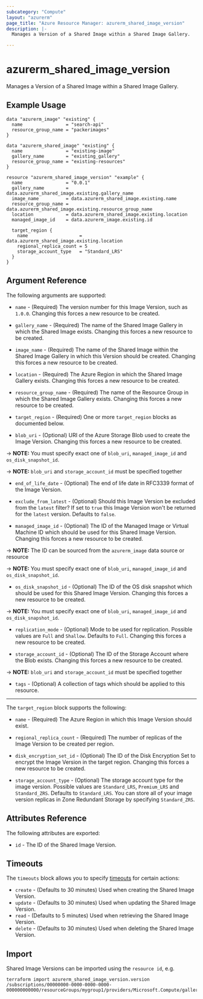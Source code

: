```yaml
---
subcategory: "Compute"
layout: "azurerm"
page_title: "Azure Resource Manager: azurerm_shared_image_version"
description: |-
  Manages a Version of a Shared Image within a Shared Image Gallery.

---
```


# azurerm_shared_image_version

Manages a Version of a Shared Image within a Shared Image Gallery.

## Example Usage

```hcl
data "azurerm_image" "existing" {
  name                = "search-api"
  resource_group_name = "packerimages"
}

data "azurerm_shared_image" "existing" {
  name                = "existing-image"
  gallery_name        = "existing_gallery"
  resource_group_name = "existing-resources"
}

resource "azurerm_shared_image_version" "example" {
  name                = "0.0.1"
  gallery_name        = data.azurerm_shared_image.existing.gallery_name
  image_name          = data.azurerm_shared_image.existing.name
  resource_group_name = data.azurerm_shared_image.existing.resource_group_name
  location            = data.azurerm_shared_image.existing.location
  managed_image_id    = data.azurerm_image.existing.id

  target_region {
    name                   = data.azurerm_shared_image.existing.location
    regional_replica_count = 5
    storage_account_type   = "Standard_LRS"
  }
}
```

## Argument Reference

The following arguments are supported:

* `name` - (Required) The version number for this Image Version, such as `1.0.0`. Changing this forces a new resource to be created. 

* `gallery_name` - (Required) The name of the Shared Image Gallery in which the Shared Image exists. Changing this forces a new resource to be created.

* `image_name` - (Required) The name of the Shared Image within the Shared Image Gallery in which this Version should be created. Changing this forces a new resource to be created.

* `location` - (Required) The Azure Region in which the Shared Image Gallery exists. Changing this forces a new resource to be created.

* `resource_group_name` - (Required) The name of the Resource Group in which the Shared Image Gallery exists. Changing this forces a new resource to be created.

* `target_region` - (Required) One or more `target_region` blocks as documented below.

* `blob_uri` - (Optional) URI of the Azure Storage Blob used to create the Image Version. Changing this forces a new resource to be created.

-> **NOTE:** You must specify exact one of `blob_uri`, `managed_image_id` and `os_disk_snapshot_id`.

-> **NOTE:** `blob_uri` and `storage_account_id` must be specified together

* `end_of_life_date` - (Optional) The end of life date in RFC3339 format of the Image Version.

* `exclude_from_latest` - (Optional) Should this Image Version be excluded from the `latest` filter? If set to `true` this Image Version won't be returned for the `latest` version. Defaults to `false`.

* `managed_image_id` - (Optional) The ID of the Managed Image or Virtual Machine ID which should be used for this Shared Image Version. Changing this forces a new resource to be created.

-> **NOTE:** The ID can be sourced from the `azurerm_image` data source or resource

-> **NOTE:** You must specify exact one of `blob_uri`, `managed_image_id` and `os_disk_snapshot_id`.

* `os_disk_snapshot_id` - (Optional) The ID of the OS disk snapshot which should be used for this Shared Image Version. Changing this forces a new resource to be created.

-> **NOTE:** You must specify exact one of `blob_uri`, `managed_image_id` and `os_disk_snapshot_id`.

* `replication_mode` - (Optional) Mode to be used for replication. Possible values are `Full` and `Shallow`. Defaults to `Full`. Changing this forces a new resource to be created.

* `storage_account_id` - (Optional) The ID of the Storage Account where the Blob exists. Changing this forces a new resource to be created.

-> **NOTE:** `blob_uri` and `storage_account_id` must be specified together

* `tags` - (Optional) A collection of tags which should be applied to this resource.

---

The `target_region` block supports the following:

* `name` - (Required) The Azure Region in which this Image Version should exist.

* `regional_replica_count` - (Required) The number of replicas of the Image Version to be created per region.

* `disk_encryption_set_id` - (Optional) The ID of the Disk Encryption Set to encrypt the Image Version in the target region. Changing this forces a new resource to be created.

* `storage_account_type` - (Optional) The storage account type for the image version. Possible values are `Standard_LRS`, `Premium_LRS` and `Standard_ZRS`. Defaults to `Standard_LRS`. You can store all of your image version replicas in Zone Redundant Storage by specifying `Standard_ZRS`.

## Attributes Reference

The following attributes are exported:

* `id` - The ID of the Shared Image Version.

## Timeouts

The `timeouts` block allows you to specify [timeouts](https://www.terraform.io/language/resources/syntax#operation-timeouts) for certain actions:

* `create` - (Defaults to 30 minutes) Used when creating the Shared Image Version.
* `update` - (Defaults to 30 minutes) Used when updating the Shared Image Version.
* `read` - (Defaults to 5 minutes) Used when retrieving the Shared Image Version.
* `delete` - (Defaults to 30 minutes) Used when deleting the Shared Image Version.

## Import

Shared Image Versions can be imported using the `resource id`, e.g.

```shell
terraform import azurerm_shared_image_version.version /subscriptions/00000000-0000-0000-0000-000000000000/resourceGroups/mygroup1/providers/Microsoft.Compute/galleries/gallery1/images/image1/versions/1.2.3
```
